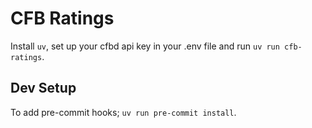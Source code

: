 # CFB Ratings

Install `uv`, set up your cfbd api key in your .env file and run `uv run cfb-ratings`.


## Dev Setup

To add pre-commit hooks; `uv run pre-commit install`.
